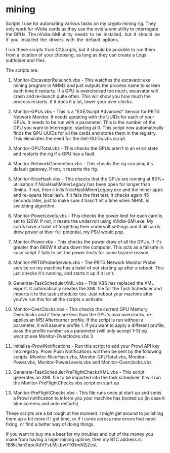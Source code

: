 # mining
Scripts I use for automating various tasks on my crypto mining rig. They only work for nVidia cards as they use the nvidia-smi utility to interrogate the GPUs. The nVidia-SMI utility needs to be installed, but it should be if you installed the drivers with the default options.

I run these scripts from C:\Scripts, but it should be possible to run them from a location of your choosing, as long as they can create a Logs subfolder and files. 

The scripts are:

1) Monitor-ExcavatorRelaunch.vbs - This watches the excavator.exe mining program in NHM2 and just outputs the process name to screen each time it restarts. If a GPU is overclocked too much, excavator will crash and re-launch quite often. This will show you how much the process restarts. If it does it a lot, lower your over clocks.

2) Monitor-GPUs.vbs - This is a "EXE/Script Advanced" Sensor for PRTG Network Monitor. It needs updating with the UUIDs for each of your GPUs. It needs to be run with a parameter. This is the number of the GPU you want to interrogate, starting at 0. This script now automatically finds the GPU UUIDs for all the cards and stores them in the registry. This eliminates the need for the Get-GUIDs.vbs script.

3) Monitor-GPUTotal.vbs - This checks the GPUs aren't in an error state and restarts the rig if a GPU has a fault.

4) Monitor-NetworkConnection.vbs - This checks the rig can ping it's default gateway. If not, it restarts the rig.

5) Monitor-NiceHash.vbs - This checks that the GPUs are running at 80%+ utilisation if NiceHashMinerLegacy has been open for longer than 3mins. If not, then it kills NiceHashMinerLegacy.exe and the miner apps and re-opens NiceHash. If it fails the first test, it checks again 45 seconds later, just to make sure it hasn't hit a time when NHML is switching algorithm.

6) Monitor-PowerLevels.vbs - This checks the power limit for each card is set to 120W. If not, it resets the undervolt using nVidia-SMI.exe. My cards have a habit of forgetting their undervolt settings and if all cards drew power at their full potential, my PSU would pop.

7) Monitor-Power.vbs - This checks the power draw of all the GPUs. If it's greater than 880W it shuts down the computer. This acts as a failsafe in case script 7 fails to set the power limits for some bizarre reason.

8) Monitor-PRTGProbeService.vbs - The PRTG Network Monitor Probe service on my machine has a habit of not starting up after a reboot. This just checks it's running, and starts it up if it isn't.

9) Generate-TaskSchedulerXML.vbs - This VBS has replaced the XML export. It automatically creates the XML file for the Tash Scheduler and imports it to the task scheduler too. Just reboot your machine after you've run this for all the scripts o activate.

10) Monitor-OverClocks.vbs - This checks the current GPU Memory Overclocks and if they are less than the GPU's max overclocks, re-applies an MSI Afterburner profile. If the script is run without a parameter, it will assume profile 1. If you want to apply a different profile, pass the profile number as a parameter (will only accept 1-5) eg wscript.exe Monitor-Overclocks.vbs 3

11) Initialise-ProwlNotifications - Run this script to add your Prowl API key into registry. Prowl Push Notifications will then be sent by the following scripts: Monitor-NiceHash.vbs, Monitor-GPUTotal.vbs, Monitor-Power.vbs, Monitor-PowerLevels.vbs and Monitor-Overclocks.vbs

12) Generate-TaskSchedulerPreFlightChecksXML.vbs - This script generates an XML file to be imported into the task scheduler. It will run the Monitor-PreFlightChecks.vbs script on start up

13) Monitor-PreFlightChecks.vbs - This file runs once at start up and sents a Prowl notification to inform you your machine has booted up (in case it blue screens and auto restarts)

These scripts are a bit rough at the moment. I might get around to polishing them up a bit more if I get time, or if I come across new errors that need fixing, or find a better way of doing things.

If you want to buy me a beer for my troubles and out of the money you make from having a higer mining uptime, then my BTC address is: 1E8kUsm3qouXdVYvLMjLbw7rXNmN2jZesL
